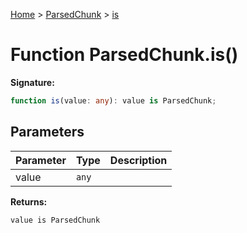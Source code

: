 [Home](../../../index.md) &gt; [ParsedChunk](../../parsedchunk.md) &gt; [is](./is_1.md)

# Function ParsedChunk.is()

<b>Signature:</b>

```typescript
function is(value: any): value is ParsedChunk;
```

## Parameters

|  Parameter | Type | Description |
|  --- | --- | --- |
|  value | `any` |  |

<b>Returns:</b>

`value is ParsedChunk`


